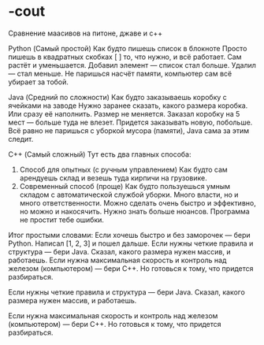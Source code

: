 # -cout
Сравнение маасивов на питоне, джаве и с++

  Python (Самый простой)
Как будто пишешь список в блокноте
Просто пишешь в квадратных скобках [ ] то, что нужно, и всё работает.
Сам растёт и уменьшается. Добавил элемент — список стал больше. Удалил — стал меньше.
Не паришься насчёт памяти, компьютер сам всё убирает за тобой.

  Java (Средний по сложности)
Как будто заказываешь коробку с ячейками на заводе
Нужно заранее сказать, какого размера коробка. Или сразу её наполнить.
Размер не меняется. Заказал коробку на 5 мест — больше туда не влезет. Придется заказывать новую, побольше.
Всё равно не паришься с уборкой мусора (памяти), Java сама за этим следит.

  C++ (Самый сложный)
Тут есть два главных способа:
1. Способ для опытных (с ручным управлением)
Как будто сам арендуешь склад и везешь туда кирпичи на грузовике.
2. Современный способ (проще)
Как будто пользуешься умным складом с автоматической службой уборки.
Много власти, но и много ответственности. Можно сделать очень быстро и эффективно, но можно и накосячить.
Нужно знать больше нюансов. Программа не простит тебе ошибки.

  Итог простыми словами:
Если хочешь быстро и без заморочек — бери Python. Написал [1, 2, 3] и пошел дальше.
Если нужны четкие правила и структура — бери Java. Сказал, какого размера нужен массив, и работаешь.
Если нужна максимальная скорость и контроль над железом (компьютером) — бери C++. Но готовься к тому, что придется разбираться.

Если нужны четкие правила и структура — бери Java. Сказал, какого размера нужен массив, и работаешь.

Если нужна максимальная скорость и контроль над железом (компьютером) — бери C++. Но готовься к тому, что придется разбираться.
